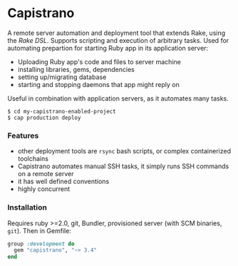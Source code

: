 # Capistrano
A remote server automation and deployment tool that extends Rake, using the *Rake DSL*. Supports scripting and execution of arbitrary tasks. Used for automating prepartion for starting Ruby app in its application server:
- Uploading Ruby app's code and files to server machine
- installing libraries, gems, dependencies
- setting up/migrating database
- starting and stopping daemons that app might reply on

Useful in combination with application servers, as it automates many tasks.
```
$ cd my-capistrano-enabled-project
$ cap production deploy
```

### Features
- other deployment tools are `rsync` bash scripts, or complex containerized toolchains
- Capistrano automates manual SSH tasks, it simply runs SSH commands on a remote server
- it has well defined conventions
- highly concurrent

### Installation
Requires ruby >=2.0, git, Bundler, provisioned server (with SCM binaries, `git`). Then in Gemfile:
```ruby
group :development do
  gem "capistrano", "~> 3.4"
end
```
